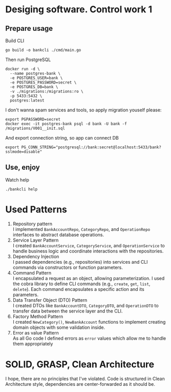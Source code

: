 # Desiging software. Control work 1

## Prepare usage
Build CLI
```shell
go build -o bankcli ./cmd/main.go
```
Then run PostgreSQL
```shell
docker run -d \
  --name postgres-bank \
  -e POSTGRES_USER=bank \
  -e POSTGRES_PASSWORD=secret \
  -e POSTGRES_DB=bank \
  -v ./migrations:/migrations:ro \
  -p 5433:5432 \
  postgres:latest
```
I don't wanna spam services and tools, so apply migration youself please:
```shell
export PGPASSWORD=secret
docker exec -it postgres-bank psql -d bank -U bank -f /migrations/V001__init.sql
```
And export connection string, so app can connect DB
```shell
export PG_CONN_STRING="postgresql://bank:secret@localhost:5433/bank?sslmode=disable"
```
## Use, enjoy
Watch help
```shell
./bankcli help
```

# Used Patterns
1. Repository pattern \
I implemented `BankAccountRepo`, `CategoryRepo`, and `OperationRepo` interfaces to abstract database operations.
2. Service Layer Pattern \
I created `BankAccountService`, `CategoryService`, and `OperationService` to handle business logic and coordinate interactions with the repositories.
3. Dependency Injection \
I passed dependencies (e.g., repositories) into services and CLI commands via constructors or function parameters.
4. Command Pattern \
I encapsulated a request as an object, allowing parameterization.
I used the cobra library to define CLI commands (e.g., `create`, `get`, `list`, `delete`).
Each command encapsulates a specific action and its parameters.
5. Data Transfer Object (DTO) Pattern \
I created DTOs like `BankAccountDTO`, `CategoryDTO`, and `OperationDTO` to transfer data between the service layer and the CLI.
6. Factory Method Pattern \
I created `NewCategory()`, `NewBankAccount` functions to implement creating domain objects with some validation inside.
7. Error as value Pattern \
As all Go code I defined errors as `error` values which allow me to handle them appropriately

# SOLID, GRASP, Clean Architecture
I hope, there are no principles that I've violated. Code is structured in Clean Architecture style, dependencies are center-forwarded as it should be. 
